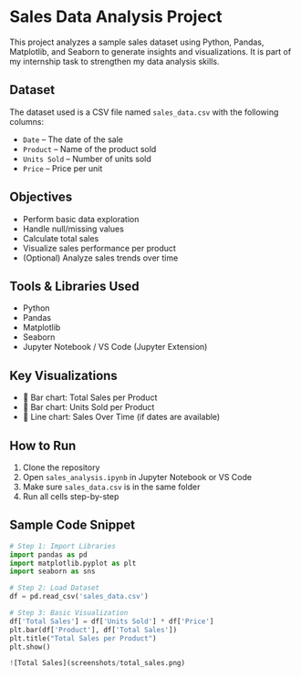 #  Sales Data Analysis Project

This project analyzes a sample sales dataset using Python, Pandas, Matplotlib, and Seaborn to generate insights and visualizations. It is part of my internship task to strengthen my data analysis skills.

##  Dataset

The dataset used is a CSV file named `sales_data.csv` with the following columns:

- `Date` – The date of the sale  
- `Product` – Name of the product sold  
- `Units Sold` – Number of units sold  
- `Price` – Price per unit  

##  Objectives

- Perform basic data exploration  
- Handle null/missing values  
- Calculate total sales  
- Visualize sales performance per product  
- (Optional) Analyze sales trends over time  

##  Tools & Libraries Used

- Python
- Pandas
- Matplotlib
- Seaborn
- Jupyter Notebook / VS Code (Jupyter Extension)

##  Key Visualizations

- 📌 Bar chart: Total Sales per Product  
- 📌 Bar chart: Units Sold per Product  
- 📌 Line chart: Sales Over Time (if dates are available)

##  How to Run

1. Clone the repository  
2. Open `sales_analysis.ipynb` in Jupyter Notebook or VS Code  
3. Make sure `sales_data.csv` is in the same folder  
4. Run all cells step-by-step

##  Sample Code Snippet

```python
# Step 1: Import Libraries
import pandas as pd
import matplotlib.pyplot as plt
import seaborn as sns

# Step 2: Load Dataset
df = pd.read_csv('sales_data.csv')

# Step 3: Basic Visualization
df['Total Sales'] = df['Units Sold'] * df['Price']
plt.bar(df['Product'], df['Total Sales'])
plt.title("Total Sales per Product")
plt.show()

![Total Sales](screenshots/total_sales.png)


